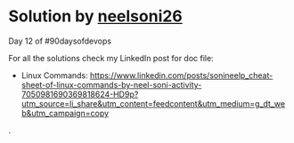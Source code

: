 # Solution by [neelsoni26](https://github.com/neelsoni26/)

Day 12 of #90daysofdevops

For all the solutions check my LinkedIn post for doc file:

* Linux Commands: https://www.linkedin.com/posts/sonineelp_cheat-sheet-of-linux-commands-by-neel-soni-activity-7050981690369818624-HD9p?utm_source=li_share&utm_content=feedcontent&utm_medium=g_dt_web&utm_campaign=copy

.
